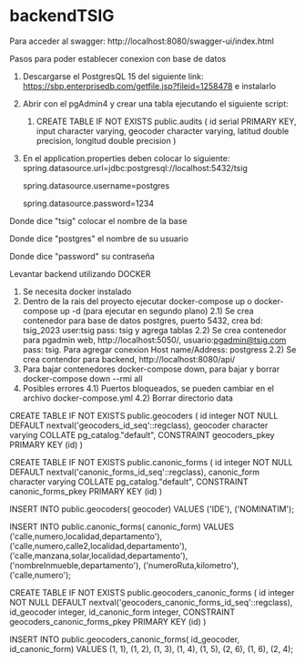 # backendTSIG

Para acceder al swagger:
http://localhost:8080/swagger-ui/index.html

Pasos para poder establecer conexion con base de datos

1) Descargarse el PostgresQL 15 del siguiente link: https://sbp.enterprisedb.com/getfile.jsp?fileid=1258478 e instalarlo
2) Abrir con el pgAdmin4 y crear una tabla ejecutando el siguiente script: 
   1) CREATE TABLE IF NOT EXISTS public.audits
      (
      id serial PRIMARY KEY,
      input character varying,
      geocoder character varying,
      latitud double precision,
      longitud double precision
      )


3) En el application.properties deben colocar lo siguiente:
   spring.datasource.url=jdbc:postgresql://localhost:5432/tsig

   spring.datasource.username=postgres

   spring.datasource.password=1234

Donde dice "tsig" colocar el nombre de la base

Donde dice "postgres" el nombre de su usuario

Donde dice "password" su contraseña

Levantar backend utilizando DOCKER
   1) Se necesita docker instalado
   2) Dentro de la rais del proyecto ejecutar docker-compose up o docker-compose up -d (para ejecutar en segundo plano)
      2.1) Se crea contenedor para base de datos postgres, puerto 5432, crea bd: tsig_2023 user:tsig pass: tsig y agrega tablas
      2.2) Se crea contenedor para pgadmin web, http://localhost:5050/, usuario:pgadmin@tsig.com pass: tsig. Para agregar conexion Host name/Address: postgress
      2.2) Se crea contendor para backend, http://localhost:8080/api/
   3) Para bajar contenedores docker-compose down, para bajar y borrar docker-compose down --rmi all
   4) Posibles errores
      4.1) Puertos bloqueados, se pueden cambiar en el archivo docker-compose.yml
      4.2) Borrar directorio data

CREATE TABLE IF NOT EXISTS public.geocoders
(
id integer NOT NULL DEFAULT nextval('geocoders_id_seq'::regclass),
geocoder character varying COLLATE pg_catalog."default",
CONSTRAINT geocoders_pkey PRIMARY KEY (id)
)

CREATE TABLE IF NOT EXISTS public.canonic_forms
(
id integer NOT NULL DEFAULT nextval('canonic_forms_id_seq'::regclass),
canonic_form character varying COLLATE pg_catalog."default",
CONSTRAINT canonic_forms_pkey PRIMARY KEY (id)
)

INSERT INTO public.geocoders(
geocoder)
VALUES ('IDE'),
('NOMINATIM');

INSERT INTO public.canonic_forms(
canonic_form)
VALUES ('calle,numero,localidad,departamento'),
('calle,numero,calle2,localidad,departamento'),
('calle,manzana,solar,localidad,departamento'),
('nombreInmueble,departamento'),
('numeroRuta,kilometro'),
('calle,numero');

CREATE TABLE IF NOT EXISTS public.geocoders_canonic_forms
(
id integer NOT NULL DEFAULT nextval('geocoders_canonic_forms_id_seq'::regclass),
id_geocoder integer,
id_canonic_form integer,
CONSTRAINT geocoders_canonic_forms_pkey PRIMARY KEY (id)
)

INSERT INTO public.geocoders_canonic_forms(
id_geocoder, id_canonic_form)
VALUES (1, 1),
(1, 2),
(1, 3),
(1, 4),
(1, 5),
(2, 6),
(1, 6),
(2, 4);
